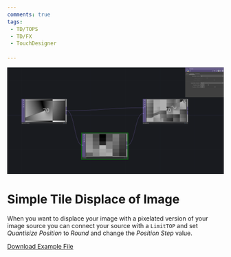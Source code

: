 ```yaml
---
comments: true
tags:
 - TD/TOPS
 - TD/FX
 - TouchDesigner

---
```


![Simple Tile Displace Img](../img/SimpleTileDisplaceImg.png)

# Simple Tile Displace of Image

When you want to displace your image with a pixelated version of your image source you can connect your source with a `LimitTOP` and set *Quantisize Position* to *Round* and change the *Position Step* value. 

[Download Example File](../files/SimpleTileDisplace.tox)